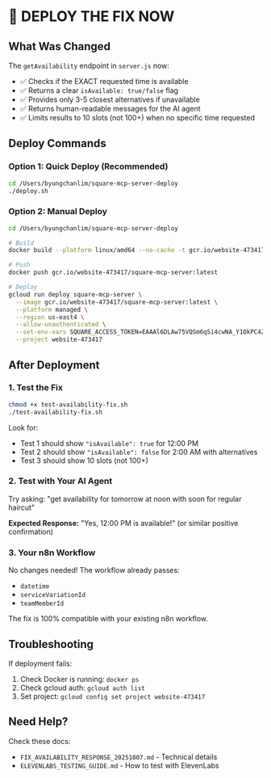 # 🚀 DEPLOY THE FIX NOW

## What Was Changed

The `getAvailability` endpoint in `server.js` now:
- ✅ Checks if the EXACT requested time is available
- ✅ Returns a clear `isAvailable: true/false` flag
- ✅ Provides only 3-5 closest alternatives if unavailable
- ✅ Returns human-readable messages for the AI agent
- ✅ Limits results to 10 slots (not 100+) when no specific time requested

## Deploy Commands

### Option 1: Quick Deploy (Recommended)
```bash
cd /Users/byungchanlim/square-mcp-server-deploy
./deploy.sh
```

### Option 2: Manual Deploy
```bash
cd /Users/byungchanlim/square-mcp-server-deploy

# Build
docker build --platform linux/amd64 --no-cache -t gcr.io/website-473417/square-mcp-server:latest .

# Push
docker push gcr.io/website-473417/square-mcp-server:latest

# Deploy
gcloud run deploy square-mcp-server \
  --image gcr.io/website-473417/square-mcp-server:latest \
  --platform managed \
  --region us-east4 \
  --allow-unauthenticated \
  --set-env-vars SQUARE_ACCESS_TOKEN=EAAAl6DLAw75VQSm6qSi4cwNA_Y1OkPC4ZtycW-GikXXgDbapqr9aipErTiaXqMr,SQUARE_LOCATION_ID=LCS4MXPZP8J3M \
  --project website-473417
```

## After Deployment

### 1. Test the Fix
```bash
chmod +x test-availability-fix.sh
./test-availability-fix.sh
```

Look for:
- Test 1 should show `"isAvailable": true` for 12:00 PM
- Test 2 should show `"isAvailable": false` for 2:00 AM with alternatives
- Test 3 should show 10 slots (not 100+)

### 2. Test with Your AI Agent

Try asking: "get availability for tomorrow at noon with soon for regular haircut"

**Expected Response:**
"Yes, 12:00 PM is available!" (or similar positive confirmation)

### 3. Your n8n Workflow

No changes needed! The workflow already passes:
- `datetime`
- `serviceVariationId` 
- `teamMemberId`

The fix is 100% compatible with your existing n8n workflow.

## Troubleshooting

If deployment fails:
1. Check Docker is running: `docker ps`
2. Check gcloud auth: `gcloud auth list`
3. Set project: `gcloud config set project website-473417`

## Need Help?

Check these docs:
- `FIX_AVAILABILITY_RESPONSE_20251007.md` - Technical details
- `ELEVENLABS_TESTING_GUIDE.md` - How to test with ElevenLabs
